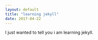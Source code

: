 ```yaml
---
layout: default
title: "learning jekyll"
date: 2017-04-22
---
```


I just wanted to tell you i am learning jekyll.